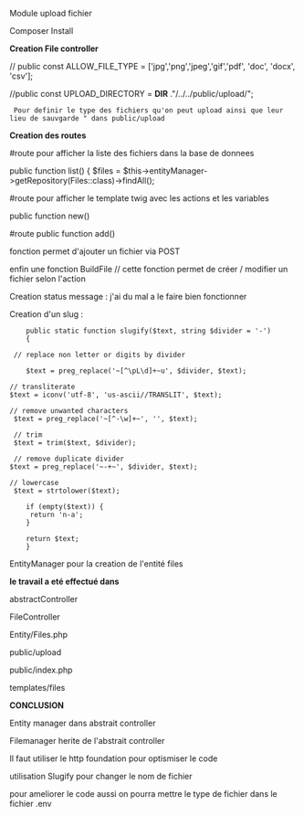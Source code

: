 Module upload fichier

Composer Install

**Creation File controller**

// public const ALLOW_FILE_TYPE = ['jpg','png','jpeg','gif','pdf', 'doc', 'docx', 'csv'];
 
 
 //public const UPLOAD_DIRECTORY = __DIR__ ."/../../public/upload/";

     Pour definir le type des fichiers qu'on peut upload ainsi que leur lieu de sauvgarde " dans public/upload

**Creation des routes**


#route pour afficher la liste des fichiers dans la base de donnees 

public function list()
 {
    $files = $this->entityManager->getRepository(Files::class)->findAll();

#route pour afficher le template twig avec les actions et les variables 


public function new()


#route 
public function add()

fonction permet d'ajouter un fichier via POST

enfin une fonction BuildFile 
// cette fonction permet de créer / modifier un fichier selon l'action

Creation status message : j'ai du mal a le faire bien fonctionner 


Creation d'un slug : 


        public static function slugify($text, string $divider = '-')
        {
        
     // replace non letter or digits by divider
     
        $text = preg_replace('~[^\pL\d]+~u', $divider, $text);

    // transliterate
    $text = iconv('utf-8', 'us-ascii//TRANSLIT', $text);

    // remove unwanted characters
     $text = preg_replace('~[^-\w]+~', '', $text);

     // trim
     $text = trim($text, $divider);

     // remove duplicate divider
    $text = preg_replace('~-+~', $divider, $text);

    // lowercase
     $text = strtolower($text);

        if (empty($text)) {
         return 'n-a';
        }

        return $text;
        }

EntityManager pour la creation de l'entité files 

**le travail a eté effectué dans**

abstractController

FileController

Entity/Files.php

public/upload

public/index.php

templates/files



















**CONCLUSION**


Entity manager dans abstrait controller 

Filemanager herite de l'abstrait controller 

Il faut utiliser le http foundation pour optismiser le code  

utilisation Slugify pour changer le nom de fichier

pour ameliorer le code aussi on pourra mettre le type de fichier dans le fichier .env


